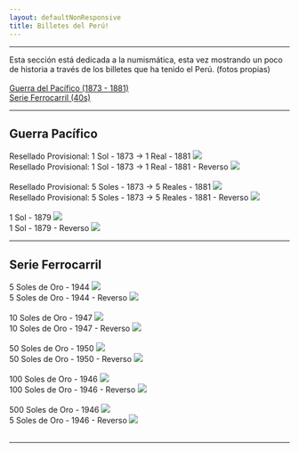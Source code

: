 ```yaml
---
layout: defaultNonResponsive
title: Billetes del Perú!
---
```

<div class="wrapper">
      <hr>
      Esta sección está dedicada a la numismática, esta vez mostrando un poco de historia a través de los billetes que ha tenido el Perú. (fotos propias)
      <br>
      <br>
      <a href="#pacifico">Guerra del Pacífico (1873 - 1881)</a><br>
      <a href="#ferrocarril">Serie Ferrocarril (40s)</a>
      <hr>
      <div id="pacifico"><h2> Guerra Pacífico </h2></div>
      <div style="text-align: left">
            Resellado Provisional: 1 Sol - 1873 -> 1 Real - 1881
            <img src="https://lh3.googleusercontent.com/pw/ACtC-3dz4Xtq3Keug8qGZYpCOsGPhP2dVtAOBLlc4OjKQQvzzd0eYGWj6OWc3Z0NKIEHfYsmmU_j-3IOejl4jnfNty81cj8cdMwUzg3XPIAyZYOxNBv4sGVTPg_WiLpGVE7AtlA4l19xtbmDiN1NBG5C8wI0zQ=w3360-h1420-no?authuser=0">
      </div>
      <div style="text-align: left">
            Resellado Provisional: 1 Sol - 1873 -> 1 Real - 1881 - Reverso
            <img src="https://lh3.googleusercontent.com/pw/ACtC-3eixkREUdATqFcwOl4UF57cwUG7K86Nut1Eg4B0brntJaQpLB54SDQsxjiCYWzADgVQ1L7ZiixgUoSn7PrhqUBMDujS6PlosOtO7fhThlJEn6XR4XzzH0o-7HxA8xrspiV9z5e4Shjtsh5IpK6nrbt0ig=w3360-h1430-no?authuser=0">
      </div>
      <br>
      <div style="text-align: left">
            Resellado Provisional: 5 Soles - 1873 -> 5 Reales - 1881
            <img src="https://lh3.googleusercontent.com/pw/ACtC-3ftNpyUxDojRs9_LaMtoWg73yIZO3dsqLWAb1lb5n5imznWcdVTkD31tjNgyCE-r4qh1S5_HXSwMfs1GaWMhnJm-Bx7faAn_6WUulKLLQpEfizXrs0QIV6_Lz_neNm7x-ff4UkKxC_lYfYyCZ4i3pKFyA=w3360-h1366-no?authuser=0">
      </div>
      <div style="text-align: left">
            Resellado Provisional: 5 Soles - 1873 -> 5 Reales - 1881 - Reverso
            <img src="https://lh3.googleusercontent.com/pw/ACtC-3dX2P3mWW-vs5_MsywHjTYsvWi1p_-QqUX5clXrViUOtdk717UKdJIYG9YHshzZsguKMskNynL6kAnaNDp8q3wuSUBmVbsIy18nykgTXOyHeizupKQgQOarY0vgMbqlQSK64AV_IBMljFq-6XDRO0C3RQ=w3360-h1394-no?authuser=0">
      </div>
      <br>
      <div style="text-align: left">
            1 Sol - 1879
            <img src="https://lh3.googleusercontent.com/pw/ACtC-3fvqJs4sfi3lKovfNEkSnKnRrcsvNIpWFsgHHylhp7E-uQ1XIJ1YQegLzBU3WYccKwxOk6qsoeyy2XuLby8NvNjLv3kmsWHVfp9gO9geUFiVOtXXV-QO_Bg2ysS3HVWe05ii82Y_5gmITiw-vEnthXPng=w3360-h1606-no?authuser=0">
      </div>
      <div style="text-align: left">
            1 Sol - 1879 - Reverso
            <img src="https://lh3.googleusercontent.com/pw/ACtC-3ciUSg--3bDYO0LMdPmIosy7VOujSXXvFJh9uJBTdHC7-IGa9aX2QcXBx6tzTALsWI1ipzI4oZboBDHEHF_-70c5lnes8yxpd2Cmo85tYAm6QQfzjHSWWYNOtkmcxt6fD3CIH03KZDvB0M6_q0Tyk1cPA=w3360-h1608-no?authuser=0">
      </div>
      <hr>
      <div id="ferrocarril"><h2 > Serie Ferrocarril </h2></div>
      <div style="text-align: left">
            5 Soles de Oro - 1944
            <img src="https://lh3.googleusercontent.com/pw/ACtC-3ei-j-kLsyaqiyzGonpTEgaliAyF2GaNhkl-0HyKPg8hONF8KXN7UpHGroQCjAu0EJLJ-IM7o50Yt2CxywBNOW4y5Qu3FzuFdA1Qu0oySPPZ8KhJCuiKwRB0L6_4pS0wRbeYV54qIUISY0FmhWU0ItXHw=w3360-h1606">
      </div>
      <div style="text-align: left">
            5 Soles de Oro - 1944 - Reverso
            <img src="https://lh3.googleusercontent.com/pw/ACtC-3cdhHopri64OyQcjP0NMUoyQINNJrF6Ly3Qyuuz_PdI2vavx7-DnT2ErOkmXsaCSAIsXS5iIaIdkgDwqcb2AMcLfOGuFF9SFNf4gtBjKc0Zb_wOvG3pPipC6g6IG9iBN-Qq5r69w0zGv_pKgWvlefAFuQ=w3360-h1620-no?authuser=0">
      </div>
      <br>
      <div style="text-align: left">
            10 Soles de Oro - 1947
            <img src="https://lh3.googleusercontent.com/pw/ACtC-3ddQHvJFxieacMuK3z2VjxlKbatS01NlmmELCA-ocubahFPAL55Y0heLJYBDwl8ERf4vLJs_4Zwx5Wyw_sV46MCbX0Kzl5JYgNUyn4YHp1nQaPVQqtTBKQC_uZuRmG-BlGFSkPh1z5ZwZ7YsX95_NwPLw=w3360-h1746-no?authuser=0">
      </div>
      <div style="text-align: left">
            10 Soles de Oro - 1947 - Reverso
            <img src="https://lh3.googleusercontent.com/pw/ACtC-3dR1Q1a4pdz0nUQ-a_D0GOtECgrejR5PQ9mdIfJ6gep4iLxoHl_IxY4lP1WU3iNTwT8bxwUXkWE69W_in3TGHzkjfUE7lipSkjx6EkM4XwbCySUoKI3ugyMB-Sd3fQNDKkP601CgY9LHf7Q9pulDFO4Tg=w3360-h1762-no?authuser=0">
      </div>
      <br>
      <div style="text-align: left">
            50 Soles de Oro - 1950
            <img src="https://lh3.googleusercontent.com/pw/ACtC-3f83IhbEl9bH-iTkGgI5q8-c-nsrsdKdyBS57MgreIjmes9nhNKa-meN_2K0cA98IaYpe5YInxMJpn-JqOdFESZcgz1HxjKSjUBDdrkFVFjsJHrS6QdRNOokmqStT5B3PYUt8s3U7HDuXIscnWuLwiSkg=w3360-h1634-no?authuser=0">
      </div>
      <div style="text-align: left">
            50 Soles de Oro - 1950 - Reverso
            <img src="https://lh3.googleusercontent.com/pw/ACtC-3dxADTH4W-HDEpDWTn0rPi7VBRRP2cKH5NuNlaDGQ9i96bg5yEuIjSLkyeg90jk_xs8W1MPXu8NM3gTqhFkn7ylE4gTLavWtGNoEtUGSpSNy2Mg7wEIX1o5KP2Ly7fOB5wRsko_CKo2IoIpeszaXy7ILg=w3360-h1594-no?authuser=0">
      </div>
      <br>
      <div style="text-align: left">
            100 Soles de Oro - 1946
            <img src="https://lh3.googleusercontent.com/pw/ACtC-3fhzbDxUPGueYR0lw_N2GTfbRD3ekurQTaaFghWZEwjSwQJy0zq32MdOqlD3q0XRCXCySvZe3lOSdzpu_BurGR-Jhx_cyaCeFCyCjQh0G1RkbzL3mlYqZBqperPQ-PN2aCE9P4g0U-Px0ZzBj2ppr-TJQ=w3360-h1598-no?authuser=0">
      </div>
      <div style="text-align: left">
            100 Soles de Oro - 1946 - Reverso
            <img src="https://lh3.googleusercontent.com/pw/ACtC-3cJk2BwM2ZyUuaoI01uIzEnNrGvP4PF2aCDhTOTAgKPYVvrQG4gi23LRqZAPEvyHK9hQmu9fJS4gcoHoZmULXPT7XpjZgAIDps6vLvnQ7SFqZ1HWP4KnJIHp2uLZiBrE8_5SZpQVi8nd35h0-x8o-XP6g=w3360-h1566-no?authuser=0">
      </div>
      <br>
      <div style="text-align: left">
            500 Soles de Oro - 1946
            <img src="https://lh3.googleusercontent.com/pw/ACtC-3eKPgIjqawKV6jhHlRGN0N1ns281L1jW2VXSlH_cVgtku4gFtvl78dD6QAChxfkVP7xNWGjBxH-TDFFi33orNseXX7E7095j8qy1C4iZk4ZqlyZULm6ew9EP2olGayGGGycZ9_YlbNKXBH7enLAzadPQA=w3360-h1490-no?authuser=0">
      </div>
      <div style="text-align: left">
            5 Soles de Oro - 1946 - Reverso
            <img src="https://lh3.googleusercontent.com/pw/ACtC-3cCSsSXdkYqtfbS6NJZLXynTnHXtF2_sT_cNcCzyBFDnfyxhlLCMwUjL36OrsCEnM-D4OyBI2nWTHsWETVunYGvqKG-Qr1UKBvnZy98gIQlQI27h5JK14lfLZDYSWwdNf7aAY6KEjILp10vL4vUN7Qbqg=w3360-h1516-no?authuser=0">
      </div>
      <br>
      <hr>
      <div id="disqus_thread"></div>
      <script type="text/javascript">
            /* * * CONFIGURATION VARIABLES: EDIT BEFORE PASTING INTO YOUR WEBPAGE * * */
            var disqus_shortname = 'munilvc'; // required: replace example with your forum shortname

            /* * * DON'T EDIT BELOW THIS LINE * * */
            (function () {
                  var dsq = document.createElement('script'); dsq.type = 'text/javascript'; dsq.async = true;
                  dsq.src = '//' + disqus_shortname + '.disqus.com/embed.js';
                  (document.getElementsByTagName('head')[0] || document.getElementsByTagName('body')[0]).appendChild(dsq);
            })();
      </script>
      <noscript>Please enable JavaScript to view the <a href="http://disqus.com/?ref_noscript">comments powered by
                  Disqus.</a></noscript>
      <a href="http://disqus.com" class="dsq-brlink">comments powered by <span class="logo-disqus">Disqus</span></a>

</div>